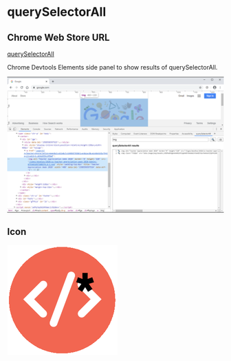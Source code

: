 # querySelectorAll

## Chrome Web Store URL

[querySelectorAll](https://chrome.google.com/webstore/detail/queryselectorall/pdlkbaojmankilmcnolgoijamiemliia?hl=en)

Chrome Devtools Elements side panel to show results of querySelectorAll.

![Devtools Elements Tab querySelectorAll side panel](icon_1280_800.png)

## Icon

![Icon](icon_128.png)

